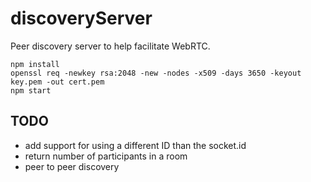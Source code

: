 # discoveryServer

Peer discovery server to help facilitate WebRTC.

```
npm install
openssl req -newkey rsa:2048 -new -nodes -x509 -days 3650 -keyout key.pem -out cert.pem
npm start
```

## TODO

* add support for using a different ID than the socket.id
* return number of participants in a room
* peer to peer discovery
